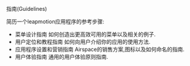 指南(Guidelines)

简历一个leapmotion应用程序的参考步骤:

 + 菜单设计指南	如何创造出更高效可用的菜单以及相关的例子.
 + 用户定位和教程指南	如何向用户介绍你的应用的使用方法.
 + 应用程序设置和营销指南	Airspace的销售方案,图标以及如何命名的指南.
 + 用户体验指南	通用的用户体验原则指南.